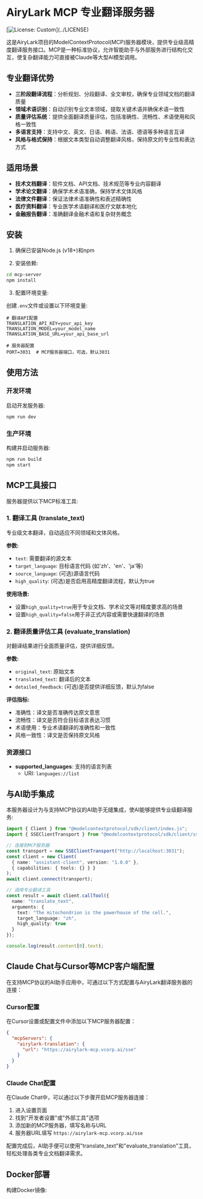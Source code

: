 # AiryLark MCP 专业翻译服务器

[![License: Custom](https://img.shields.io/badge/License-Custom%20(Apache%202.0%20with%20restrictions)-blue.svg)](../LICENSE)

这是AiryLark项目的ModelContextProtocol(MCP)服务器模块，提供专业级高精度翻译服务接口。MCP是一种标准协议，允许智能助手与外部服务进行结构化交互，使复杂翻译能力可直接被Claude等大型AI模型调用。

## 专业翻译优势

- **三阶段翻译流程**：分析规划、分段翻译、全文审校，确保专业领域文档的翻译质量
- **领域术语识别**：自动识别专业文本领域，提取关键术语并确保术语一致性
- **质量评估系统**：提供全面翻译质量评估，包括准确性、流畅性、术语使用和风格一致性
- **多语言支持**：支持中文、英文、日语、韩语、法语、德语等多种语言互译
- **风格与格式保持**：根据文本类型自动调整翻译风格，保持原文的专业性和表达方式

## 适用场景

- **技术文档翻译**：软件文档、API文档、技术规范等专业内容翻译
- **学术论文翻译**：确保学术术语准确，保持学术文体风格
- **法律文件翻译**：保证法律术语准确性和表述精确性
- **医疗资料翻译**：专业医学术语翻译和医疗文献本地化
- **金融报告翻译**：准确翻译金融术语和复杂财务概念

## 安装

1. 确保已安装Node.js (v18+)和npm

2. 安装依赖:

```bash
cd mcp-server
npm install
```

3. 配置环境变量:

创建`.env`文件或设置以下环境变量:

```
# 翻译API配置
TRANSLATION_API_KEY=your_api_key
TRANSLATION_MODEL=your_model_name
TRANSLATION_BASE_URL=your_api_base_url

# 服务器配置
PORT=3031  # MCP服务器端口，可选，默认3031
```

## 使用方法

### 开发环境

启动开发服务器:

```bash
npm run dev
```

### 生产环境

构建并启动服务器:

```bash
npm run build
npm start
```

## MCP工具接口

服务器提供以下MCP标准工具:

### 1. 翻译工具 (translate_text)

专业级文本翻译，自动适应不同领域和文体风格。

**参数:**
- `text`: 需要翻译的源文本
- `target_language`: 目标语言代码 (如'zh'、'en'、'ja'等)
- `source_language`: (可选)源语言代码
- `high_quality`: (可选)是否启用高精度翻译流程，默认为true

**使用场景:**
- 设置`high_quality=true`用于专业文档、学术论文等对精度要求高的场景
- 设置`high_quality=false`用于非正式内容或需要快速翻译的场景

### 2. 翻译质量评估工具 (evaluate_translation)

对翻译结果进行全面质量评估，提供详细反馈。

**参数:**
- `original_text`: 原始文本
- `translated_text`: 翻译后的文本
- `detailed_feedback`: (可选)是否提供详细反馈，默认为false

**评估指标:**
- 准确性：译文是否准确传达原文意思
- 流畅性：译文是否符合目标语言表达习惯
- 术语使用：专业术语翻译的准确性和一致性
- 风格一致性：译文是否保持原文风格

### 资源接口

- **supported_languages**: 支持的语言列表
  - URI: `languages://list`

## 与AI助手集成

本服务器设计为与支持MCP协议的AI助手无缝集成，使AI能够提供专业级翻译服务:

```typescript
import { Client } from "@modelcontextprotocol/sdk/client/index.js";
import { SSEClientTransport } from "@modelcontextprotocol/sdk/client/sse.js";

// 连接到MCP服务器
const transport = new SSEClientTransport("http://localhost:3031");
const client = new Client(
  { name: "assistant-client", version: "1.0.0" },
  { capabilities: { tools: {} } }
);
await client.connect(transport);

// 调用专业翻译工具
const result = await client.callTool({
  name: "translate_text",
  arguments: {
    text: "The mitochondrion is the powerhouse of the cell.",
    target_language: "zh",
    high_quality: true
  }
});

console.log(result.content[0].text);
```

## Claude Chat与Cursor等MCP客户端配置

在支持MCP协议的AI助手应用中，可通过以下方式配置与AiryLark翻译服务器的连接：

### Cursor配置

在Cursor设置或配置文件中添加以下MCP服务器配置：

```json
{
  "mcpServers": {
    "airylark-translation": {
      "url": "https://airylark-mcp.vcorp.ai/sse"
    }
  }
}
```

### Claude Chat配置

在Claude Chat中，可以通过以下步骤开启MCP服务器连接：

1. 进入设置页面
2. 找到"开发者设置"或"外部工具"选项
3. 添加新的MCP服务器，填写名称与URL
4. 服务器URL填写 `https://airylark-mcp.vcorp.ai/sse`

配置完成后，AI助手便可以使用"translate_text"和"evaluate_translation"工具，轻松处理各类专业文档翻译需求。

## Docker部署

构建Docker镜像:

```